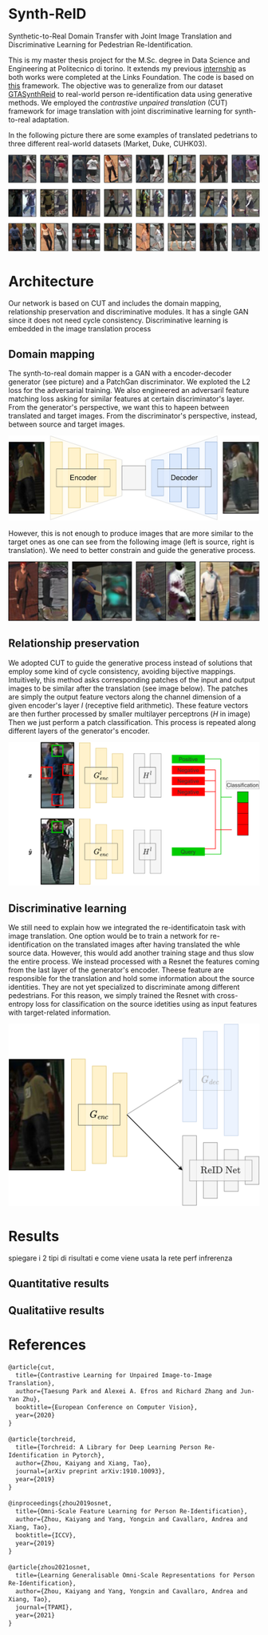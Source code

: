 # Synth-ReID
Synthetic-to-Real Domain Transfer with Joint Image Translation and Discriminative Learning for Pedestrian Re-Identification.

This is my master thesis project for the M.Sc. degree in Data Science and Engineering at Politecnico di torino. It extends my previous [internship](https://github.com/RoboTuan/GTASynthReid) as both works were completed at the Links Foundation. The code is based on [this](https://github.com/KaiyangZhou/deep-person-reid) framework.
The objective was to generalize from our dataset [GTASynthReid](https://github.com/RoboTuan/GTASynthReid) to real-world person re-identification data using generative methods. We employed the *contrastive unpaired translation* (CUT) framework for image translation with joint discriminative learning for synth-to-real adaptation.

In the following picture there are some examples of translated pedetrians to three different real-world datasets (Market, Duke, CUHK03).

![translations](https://github.com/RoboTuan/synth-reid/blob/main/images/Translation_examples.svg)


# Architecture
Our network is based on CUT and includes the domain mapping, relationship preservation and discriminative modules. It has a single GAN since it does not need cycle consistency. Discriminative learning is embedded in the image translation process

## Domain mapping
The synth-to-real domain mapper is a GAN with a encoder-decoder generator (see picture) and a PatchGan discriminator. We exploted the L2 loss for the adversarial training. We also engineered an adversaril feature matching loss asking for similar features at certain discriminator's layer. From the generator's perspective, we want this to hapeen between translated and target images. From the discriminator's perspective, instead, between source and target images.

![encoder-decoder](https://github.com/RoboTuan/synth-reid/blob/main/images/encoder_decoder.svg)

However, this is not enough to produce images that are more similar to the target ones as one can see from the following image (left is source, right is translation). We need to better constrain and guide the generative process.

![encoder-decoder](https://github.com/RoboTuan/synth-reid/blob/main/images/Gan_only.png)


## Relationship preservation
We adopted CUT to guide the generative process instead of solutions that employ some kind of cycle consistency, avoiding bijective mappings. Intuitively, this method asks corresponding patches of the input and output images to be similar after the translation (see image below). The patches are simply the output feature vectors along the channel dimension of a given encoder's layer *l* (receptive field arithmetic). These feature vectors are then further processed by smaller multilayer perceptrons (*H* in image) Then we just perform a patch classification. This process is repeated along different layers of the generator's encoder. 

![encoder-decoder](https://github.com/RoboTuan/synth-reid/blob/main/images/Patches.svg)


## Discriminative learning
We still need to explain how we integrated the re-identificatoin task with image translation. One option would be to train a network for re-identification on the translated images after having translated the whle source data. However, this would add another training stage and thus slow the entire process. We instead processed with a Resnet the features coming from the last layer of the generator's encoder. Theese feature are responsible for the translation and hold some information about the source identities. They are not yet specialized to discriminate among different pedestrians. For this reason, we simply trained the Resnet with cross-entropy loss for classification on the source idetities using as input features with target-related information. 

![encoder-decoder](https://github.com/RoboTuan/synth-reid/blob/main/images/ReID_net.svg)


# Results
spiegare i 2 tipi di risultati e come viene usata la rete perf infrerenza
## Quantitative results
## Qualitatiive results


# References

    @article{cut,
      title={Contrastive Learning for Unpaired Image-to-Image Translation},
      author={Taesung Park and Alexei A. Efros and Richard Zhang and Jun-Yan Zhu},
      booktitle={European Conference on Computer Vision},
      year={2020}
    }

    @article{torchreid,
      title={Torchreid: A Library for Deep Learning Person Re-Identification in Pytorch},
      author={Zhou, Kaiyang and Xiang, Tao},
      journal={arXiv preprint arXiv:1910.10093},
      year={2019}
    }
    
    @inproceedings{zhou2019osnet,
      title={Omni-Scale Feature Learning for Person Re-Identification},
      author={Zhou, Kaiyang and Yang, Yongxin and Cavallaro, Andrea and Xiang, Tao},
      booktitle={ICCV},
      year={2019}
    }

    @article{zhou2021osnet,
      title={Learning Generalisable Omni-Scale Representations for Person Re-Identification},
      author={Zhou, Kaiyang and Yang, Yongxin and Cavallaro, Andrea and Xiang, Tao},
      journal={TPAMI},
      year={2021}
    }
